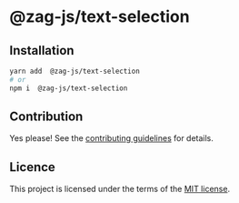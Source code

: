 # @zag-js/text-selection



## Installation

```sh
yarn add  @zag-js/text-selection
# or
npm i  @zag-js/text-selection
```

## Contribution

Yes please! See the
[contributing guidelines](https://github.com/chakra-ui/zag/blob/main/CONTRIBUTING.md)
for details.

## Licence

This project is licensed under the terms of the
[MIT license](https://github.com/chakra-ui/zag/blob/main/LICENSE).

